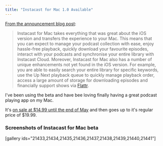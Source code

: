 ```yaml
---
title: "Instacast for Mac 1.0 Available"
---
```

<p><a href="http://vemedio.com/blog/posts/instacast-mac-1-0-available">From the announcement blog post</a>:</p>
<blockquote><p>
  Instacast for Mac takes everything that was great about the iOS version and transfers the experience to your Mac. This means that you can expect to manage your podcast collection with ease, enjoy hassle-free playback, quickly download your favourite episodes, interact with your podcasts and synchronise your entire library with Instacast Cloud. Moreover, Instacast for Mac also has a number of unique enhancements not yet found in the iOS version. For example, you are able to easily search your entire library for specific keywords, use the Up Next playback queue to quickly manage playback order, access a large amount of storage for downloading episodes and financially support shows via <a href="https://flattr.com">Flattr</a>.
</p></blockquote>
<p>I've been using the beta and have bee loving finally having a great podcast playing app on my Mac.</p>
<p>It's <a href="http://vemedio.com/store">on sale at $14.99 until the end of May</a> and then goes up to it's regular price of $19.99.</p>
<h3>Screenshots of Instacast for Mac beta</h3>
<p>[gallery ids="21433,21434,21435,21436,21437,21438,21439,21440,21441"]</p>
